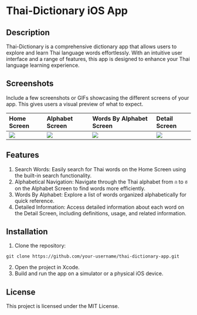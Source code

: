 # Thai-Dictionary iOS App
## Description
Thai-Dictionary is a comprehensive dictionary app that allows users to explore and learn Thai language words effortlessly. With an intuitive user interface and a range of features, this app is designed to enhance your Thai language learning experience.

## Screenshots
Include a few screenshots or GIFs showcasing the different screens of your app. This gives users a visual preview of what to expect.

| Home Screen  | Alphabet Screen  | Words By Alphabet Screen  | Detail Screen |
|:----------|:----------|:----------|:----------|
| ![](https://raw.githubusercontent.com/bdsach/Thai-Dictionary-App/main/thumbnail/01-home.png)    | ![](https://raw.githubusercontent.com/bdsach/Thai-Dictionary-App/main/thumbnail/02-alphabet.png)     | ![](https://raw.githubusercontent.com/bdsach/Thai-Dictionary-App/main/thumbnail/03-wordbyalphabet.png)     | ![](https://raw.githubusercontent.com/bdsach/Thai-Dictionary-App/main/thumbnail/04-detail.png)    |


## Features
1. Search Words: Easily search for Thai words on the Home Screen using the built-in search functionality.
2. Alphabetical Navigation: Navigate through the Thai alphabet from ก to ฮ on the Alphabet Screen to find words more efficiently.
3. Words By Alphabet: Explore a list of words organized alphabetically for quick reference.
4. Detailed Information: Access detailed information about each word on the Detail Screen, including definitions, usage, and related information.

## Installation

1. Clone the repository:

```
git clone https://github.com/your-username/thai-dictionary-app.git
```

2. Open the project in Xcode.
3. Build and run the app on a simulator or a physical iOS device.

## License
This project is licensed under the MIT License.